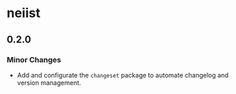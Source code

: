 # neiist

## 0.2.0

### Minor Changes

- Add and configurate the `changeset` package to automate changelog and version management.
